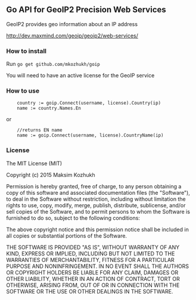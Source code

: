 Go API for GeoIP2 Precision Web Services
----------

GeoIP2 provides geo information about an IP address

http://dev.maxmind.com/geoip/geoip2/web-services/

### How to install

Run `go get github.com/mkozhukh/goip`

You will need to have an active license for the GeoIP service

### How to use

```
	country := goip.Connect(username, license).Country(ip)
	name := country.Names.En	
```

or

```
	//returns EN name
	name := goip.Connect(username, license).CountryName(ip)
```

### License

The MIT License (MIT)

Copyright (c) 2015 Maksim Kozhukh

Permission is hereby granted, free of charge, to any person obtaining a copy
of this software and associated documentation files (the "Software"), to deal
in the Software without restriction, including without limitation the rights
to use, copy, modify, merge, publish, distribute, sublicense, and/or sell
copies of the Software, and to permit persons to whom the Software is
furnished to do so, subject to the following conditions:

The above copyright notice and this permission notice shall be included in all
copies or substantial portions of the Software.

THE SOFTWARE IS PROVIDED "AS IS", WITHOUT WARRANTY OF ANY KIND, EXPRESS OR
IMPLIED, INCLUDING BUT NOT LIMITED TO THE WARRANTIES OF MERCHANTABILITY,
FITNESS FOR A PARTICULAR PURPOSE AND NONINFRINGEMENT. IN NO EVENT SHALL THE
AUTHORS OR COPYRIGHT HOLDERS BE LIABLE FOR ANY CLAIM, DAMAGES OR OTHER
LIABILITY, WHETHER IN AN ACTION OF CONTRACT, TORT OR OTHERWISE, ARISING FROM,
OUT OF OR IN CONNECTION WITH THE SOFTWARE OR THE USE OR OTHER DEALINGS IN THE
SOFTWARE.
